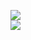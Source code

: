 [![](https://img.shields.io/badge/Made%20With-Github%20Spray-lightgrey.svg?style=for-the-badge&logo=github)](https://github.com/Annihil/github-spray#8883)  
[![](https://i.imgur.com/2DrTn0Z.gif)](https://github.com/Annihil/github-spray)